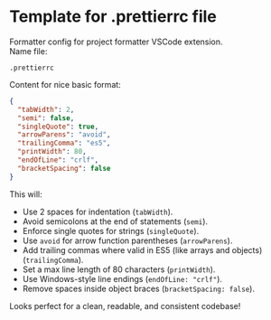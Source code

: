 # Template for .prettierrc file

Formatter config for project formatter VSCode extension.   
Name file:

```plaintext
.prettierrc
```

Content for nice basic format:

```json
{
  "tabWidth": 2,
  "semi": false,
  "singleQuote": true,
  "arrowParens": "avoid",
  "trailingComma": "es5",
  "printWidth": 80,
  "endOfLine": "crlf",
  "bracketSpacing": false
}
```

This will:
- Use 2 spaces for indentation (`tabWidth`).
- Avoid semicolons at the end of statements (`semi`).
- Enforce single quotes for strings (`singleQuote`).
- Use `avoid` for arrow function parentheses (`arrowParens`).
- Add trailing commas where valid in ES5 (like arrays and objects) (`trailingComma`).
- Set a max line length of 80 characters (`printWidth`).
- Use Windows-style line endings (`endOfLine: "crlf"`).
- Remove spaces inside object braces (`bracketSpacing: false`).

Looks perfect for a clean, readable, and consistent codebase!
